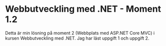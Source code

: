# Webbutveckling med .NET - Moment 1.2
Detta är min lösning på moment 2 (Webbplats med ASP.NET Core MVC) i kursen Webbutveckling med .NET. Jag har läst uppgift 1 och uppgift 2.
